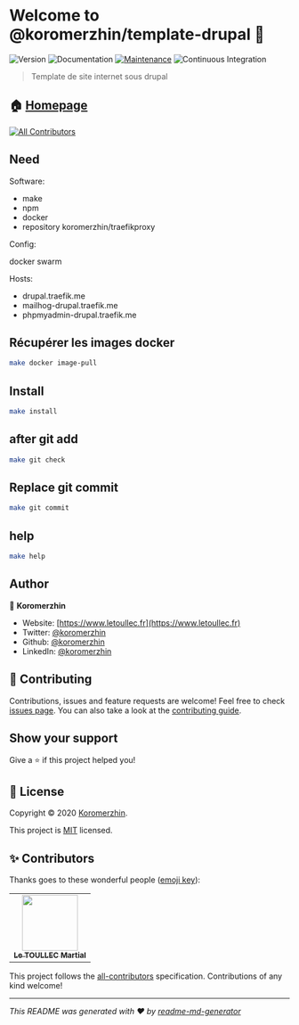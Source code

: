 # Welcome to @koromerzhin/template-drupal 👋

![Version](https://img.shields.io/badge/version-1.0.0-blue.svg?cacheSeconds=2592000)
![Documentation](https://img.shields.io/badge/documentation-yes-brightgreen.svg)
[![Maintenance](https://img.shields.io/badge/Maintained%3F-yes-green.svg)](https://github.com/koromerzhin/template-drupal/graphs/commit-activity)
![Continuous Integration](https://github.com/koromerzhin/template-drupal/workflows/Continuous%20Integration/badge.svg?branch=develop)

> Template de site internet sous drupal

## 🏠 [Homepage](https://github.com/koromerzhin/template-drupal#readme)

<!-- ALL-CONTRIBUTORS-BADGE:START - Do not remove or modify this section -->
[![All Contributors](https://img.shields.io/badge/all_contributors-1-orange.svg?style=flat-square)](#-contributors)
<!-- ALL-CONTRIBUTORS-BADGE:END -->
## Need

Software:

- make
- npm
- docker
- repository koromerzhin/traefikproxy

Config:

docker swarm

Hosts:

- drupal.traefik.me
- mailhog-drupal.traefik.me
- phpmyadmin-drupal.traefik.me

## Récupérer les images docker

``` sh
make docker image-pull
```

## Install

```sh
make install
```

## after git add

``` sh
make git check
```

## Replace git commit

``` sh
make git commit
```

## help

``` sh
make help
```

## Author

👤 **Koromerzhin**

- Website: [https://www.letoullec.fr](https://www.letoullec.fr)
- Twitter: [@koromerzhin](https://twitter.com/koromerzhin)
- Github: [@koromerzhin](https://github.com/koromerzhin)
- LinkedIn: [@koromerzhin](https://linkedin.com/in/koromerzhin)

## 🤝 Contributing

Contributions, issues and feature requests are welcome!
Feel free to check
[issues page](https://github.com/koromerzhin/template-drupal/issues).
You can also take a look at the
[contributing guide](https://github.com/koromerzhin/template-drupal/blob/develop/CONTRIBUTING.md).

## Show your support

Give a ⭐️ if this project helped you!

## 📝 License

Copyright © 2020 [Koromerzhin](https://github.com/koromerzhin).

This project is
[MIT](https://github.com/koromerzhin/template-wordpress/blob/develop/LICENSE) licensed.

## ✨ Contributors

Thanks goes to these wonderful people
([emoji key](https://allcontributors.org/docs/en/emoji-key)):

<!-- ALL-CONTRIBUTORS-LIST:START - Do not remove or modify this section -->
<!-- prettier-ignore-start -->
<!-- markdownlint-disable -->
<table>
  <tr>
    <td align="center"><a href="https://github.com/koromerzhin"><img src="https://avatars0.githubusercontent.com/u/308012?v=4" width="100px;" alt=""/><br /><sub><b>Le TOULLEC Martial</b></sub></a></td>
  </tr>
</table>

<!-- markdownlint-restore -->
<!-- prettier-ignore-end -->

<!-- ALL-CONTRIBUTORS-LIST:END -->

This project follows the
[all-contributors](https://github.com/all-contributors/all-contributors)
specification. Contributions of any kind welcome!

---

_This README was generated with ❤️ by
[readme-md-generator](https://github.com/kefranabg/readme-md-generator)_

